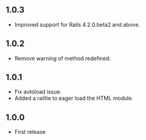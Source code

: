 ## 1.0.3

* Improved support for Rails 4.2.0.beta2 and above.

## 1.0.2

* Remove warning of method redefined.

## 1.0.1

* Fix autoload issue.
* Added a railtie to eager load the HTML module.

## 1.0.0

* First release
